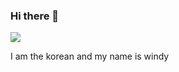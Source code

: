 ### Hi there 👋
![](https://gh-hits.nomadcoders.workers.dev/view?username=loganparkhyunmin)
  
I am the korean and my name is windy

